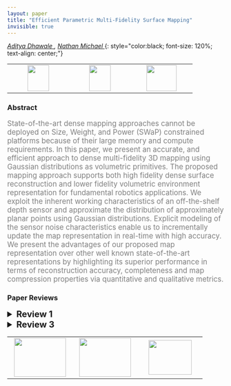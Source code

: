 ```yaml
---
layout: paper
title: "Efficient Parametric Multi-Fidelity Surface Mapping"
invisible: true
---
```

*[Aditya Dhawale ](https://adityadhawale.github.io/),  [Nathan Michael ](https://www.rislab.org/nathan-michael)*
{: style="color:black; font-size: 120%; text-align: center;"}

<table width="30%"> <tr>
<td style="width: 20%; text-align: center;"><a href="http://www.roboticsproceedings.org/rss16/p073.pdf"><img src="{{ site.baseurl }}/images/paper_link.png"
width = "50"  height = "60"/> </a> </td>

<td style="width: 20%; text-align: center;"><a href="https://adityadhawale.github.io/research/gfusion"><img src="{{ site.baseurl }}/images/website_link.png"
width = "50"  height = "60"/> </a> </td>

<td style="width: 20%; text-align: center;"><a href="nan"><img src="{{ site.baseurl }}/images/pheedloop_link.png"
width = "70"  height = "60"/> </a> </td>

</tr></table>

### Abstract
<html><p style="color:gray; font-size: 120%; text-align: justified;">
State-of-the-art dense mapping approaches cannot be deployed on Size, Weight, and Power (SWaP) constrained platforms because of their large memory and compute requirements. In this paper, we present an accurate, and efficient approach to dense multi-fidelity 3D mapping using Gaussian distributions as
volumetric primitives. The proposed mapping approach supports both high fidelity dense surface reconstruction and lower fidelity volumetric environment representation for fundamental robotics applications. We exploit the inherent working characteristics of an off-the-shelf depth sensor and approximate the distribution of approximately planar points using Gaussian distributions. Explicit modeling of the sensor noise characteristics enable us to incrementally update the map representation in real-time with high accuracy. We present the advantages of our proposed map representation over other well known state-of-the-art representations by highlighting its superior performance in terms of reconstruction accuracy, completeness and map compression properties via quantitative and qualitative metrics.
</p></html>

### Paper Reviews
<details><summary style="font-size:20px;"><b> Review 1</b></summary>
<p style="color:gray; font-size: 120%; text-align: justified;">
# Efficient Parametric Multi-Fidelity Surface MappingThe paper presents a mapping approach for RGBD sensors which achieves good quality reconstruction while being computationally efficient. The map is represented as a Gaussian mixture model (GMM) which is updated incrementally based on new depth images within a hierarchical scheme. This allows the approach to avoid heavy computations and provides frame-rate performance on a laptop CPU. The approach performs mapping assuming the poses of the sensor to be known. The interesting aspect of this work is that it provides a mapping method with a couple of user-defined parameters such that it can be adapted for different applications based on the computational resources and the memory available. For example, it would allow for planning/navigation purposes at lower quality maps or more precise reconstruction of the scene at the cost slightly higher computations. The authors also demonstrate this capability for room-sized maps using both simulated and real-world data. Here are some comments about the overall work and the different sections of the paper:- The main contribution of the paper is that it combines ideas from different works such using the gaussian distributions for map representation as in NDT maps [1,17], projective association similar to KinectFusion/ElasticFusion [9,25] and a hierarchical scheme [21] to reduce computations. These ideas have been put together with the goal of achieving a comparable/better reconstruction quality for a smaller memory footprint as compared to other state-of-the-art mapping approaches.- In addition to building upon these works, the new idea in this paper is to exploit the neighborhood information in the depth image to fit the Gaussian mixture model and avoid computationally expensive optimization procedures used in the previous works. - The paper seems to provide sufficient theoretical and implementation details to reproduce the work. In my opinion, the impact of the work can be enhanced by providing an implementation of the system so that it can be used both to compare against other mapping approaches, as well as build other applications on top. - Overall, the paper is well structured and clearly written. I appreciate the introduction section where the present work has been presented in the context of previous works and how they are related.- The assumptions in terms of input data, modeling and performance are clearly spelled out in most sections of the paper. I would recommend adding a short table with the values of all the fixed parameters such as alpha_n, alpha_e, alpha_conf, Sigma_unc (min and max) and other parameters used in the approach. - The derivations, as well as the notation in the paper, seems consistent. Please add the relevant reference for equation 2 as this may not be trivial. Also add the reference for equation 3 (or the link to (eq 1?)) to explain how it can be derived.   - The experiments back up the claims made in the paper in terms of accuracy and memory footprint as performance as compared to other state-of-the-art approaches. The accuracy measures look impressive particularly given the size of the maps. The approach shows better accuracy and a lower memory footprint as compared to Occupancy based Maps as well as NDT maps. It would be interesting to compare the accuracy against TSDF based methods (such as KinectFusion/ElasticFusion) as the GMM maps at least look visually messy than typical TSDF maps. This would also fill in a gap in terms of the types of maps used for comparison. You may make this additional experiment based on your space constraints. - In addition to the run-time analysis performed in Sec.V E, it would help to report the timing of different methods (yours, NDT, Occupancy base mapping) for the datasets at comparable resolution.- Although it is not the main contribution, I appreciate the experiment showing the reconstructed allow for frame-to-model estimation.Here are some minor comments/corrections:- Sec II.B (end of page 3), it should be bxb pixel pathces instead of pxp.- Fig 2: The correspondence between the explanation in the caption and the figure above is a bit confusing. It may help to explicitly label each part with a number.- Sec II.D Line 13: \theta^{K} --> K should be k?- Sec III.E Please provide a reference to the Bhattacharya measure for similarity.- Fig 8 is too small to see the numbers.- Sec. IV A: (Lines 3-5) The sentence construction is confusing. It would help to rephrase it.- Table 2, 3: Please provide the thresholds used for computing precision and recall values for map accuracy.- Sec IV.F: The accuracy for D1 is reported ad 0.0004m whereas in Fig 8. it is reported as 0.004 m. Please make them consistent.- Just a comment on aesthetics, the text looks super cramped on page 1 and 2. Maybe go easy on the vspaces ;).
</p> </details>

<details><summary style="font-size:20px;"><b> Review 3</b></summary>
<p style="color:gray; font-size: 120%; text-align: justified;">
The work seems to be an original contribution. The paper is technically sound (except for some minor issues).Perhaps the paper could be more clear; some parts of the paper, like Section I, are a bit cryptic.The paper compares the proposed approach with other methods in the state of the art and outperforms them in the provided scenarios and metrics. However, the evaluation suffers a bit from being limited to four datasets and lacking some plots comparing different metrics. An evaluation with more samples and variety of scenarios would be desirable.Some more specific comments:- In the listed contributions at the end of Section I. There seem to be some redundancy. It would be nice if the paper could condense them and/or point to which section corresponds to each listed contribution (likely, they are II.C.1, II.C.2 and II.E), to make them clear.- In general, it is not clear what the text means by "fidelity" since it is never explicitly stated. And it is not accuracy, since often these two terms appear but not as synonyms. It appears that the fidelity is a synonym for "model complexity" and equivalent to the "level of detail" or "resolution" in computer graphics; however, this definition or clarification should be given by the authors.- The introduction could be split... It is a rather long introduction that goes over many different types of representations used for 3D scene modeling. I think this part could be carved out in its own section on "Related work" or "Representations of 3D scenes".Understanding the methodology:- In general, the approach of using probabilistic filters to represent and refine depth in 3D reconstruction is similar to the idea of Bayesian "depth filters" in the ICRA 2014 papers by Pizzoli et al., SVO (Fast Semi-Direct Monocular Visual Odometry), and REMODE (Probabilistic, Monocular Dense Reconstruction in Real Time). However, the paper does not mention these works, and therefore does not compare to REMODE. I understand that the resulting systems are quite different, but the ideas for depth fusion may not be so much and worth a short discussion.- Fig. 2 should be more explicit about what is theta_0, theta_t, in the four different plots. Why is there a sudden jump of color in the floor of the room in Fig. 2, from the left-most image to the one immediately on its right? It would also be better to set the same size for the chair, to better see how the 3D reconstruction groups in extension.- What do the three colors used for the blocks in Fig. 3 represent? Knowing this would help better understand the system and its input/output.- Because many figures are not referenced in the text and their captions contain explanations, some things are not clear just following the main text. For example, it is not clear that the poses are given.- The image in the eye-catcher is never referenced; the right plot with the sample plots is not repeated in the experiments. So it makes one wonder how necessary it is.- In Eq. (3) how is the condition of Sigma being positive semi-definite enforced, so that it is a valid covariance matrix?Evaluation / Experiments:- Evaluation metrics, such as precision and recall should be defined, as well, for completeness.- What is the trade-off in accuracy vs. speed? Could the authors provide a plot for it?- What is the trade-off in accuracy vs. completeness? This is a standard plot to asses 3D reconstruction algorithms. See, for example, Vogiatzis et al. Video-based, real-time multi-view stereo, CVIU 2011 or Pizzoli et al. REMODE ICRA 2014.- It would be nice to have a trade-off plot that illustrates the multi-fidelity aspect of the proposed method. One axis is fidelity; the other axis could be amount of texture detail, accuracy, memory, etc.- How many distributions are used in Fig. 10? I assume that the execution time is highly influenced by this parameter. What are the units of the vertical axis of this plot (Fig. 10)?- How much is "sensor rates" at the end of Section IV.E? 50 Hz? 100Hz?- Please include units as much as possible: alpha_e sometimes has units, sometimes not.  Same for alpha_len.  "b, the patch size is set to 8." [pixels?]Other comments:- Adopting units of cm to measure absolute error, rather than meters, seems more appropriate. It would also be useful to provide a relative measure, such as the error normalized by the scene size or depth with respect to the camera.- Figures do not seem to be in the order that they are mentioned in the text.- The orange shading and the small size of most plots do not help much visualize the reconstruction or the error (at least on printed paper). Insets with a zoom, as in Fig. 9 are somehow helpful. Other papers use color-coded error maps (i.e., plotting the differences with respect to the most accurate model).- Section II: The first time that it is used: "Given an image I_0 of size..." should be "Given a *depth* image I_0 ..."  otherwise the type of information contained in I_0 is confusing.- Section II: (the back-projection) can be viewed as a linear transformation --> I would rather say that it can be *approximated* by such a transformation.- Section II: "at time t = t ..." looks like a tautology.- Section II: redundunt --> redundant- Is there a reference for the use of the acronym SWaP? I think it is not standard in computer vision; it may be more known in aerospace and military contexts.- Some sentences are very long (multiple verbs) and therefore difficult to follow. Example: last sentence of Section IV.A.- Some references do not have publication venue, e.g., [22]. Also in [22] gmm -> GMM. Check for other lowercase acronyms: slam, rgb-d.Possible typos:- The indices (subscripts, superscripts) in the variables of Sections II.B - II.C are not always consistent, which makes it a bit difficult to understand the details of the update rules of the GMM parameters. I suggest to review such indices.- I think there is a missing term (x-mu)^T in the update of Sigma in Eq. (1); otherwise Sigma is just a vector, not a covariance matrix.- Section II.C.1: I could not find an intuitive interpretation for the 99.97% confidence. Was it intended to be instead the usual 3-sigma rule: 99.7%? Note that the confidence rule of 99.7% probability corresponding to +-3 standard deviations is for a 1D Gaussian distribution. For higher dimensional distributions, such as the 2D projection (ellipse), the confidence rule changes (see "On the Mahalanobis distance classification criterion for multidimensional normal distributions", IEEE Trans. Signal Processing, 2013), and so 99.7% confidence corresponds to a Mahalanobis distance of 3.44 rather than 3. This number grows with the dimension.
</p> </details>

<table width="100%"><tr><td style="width: 30%; text-align: center;"><a href="{{ site.baseurl }}/program/papers/72"> <img src="{{ site.baseurl }}/images/previous_icon.png" width = "120"  height = "90"/> </a> </td>

<td style="width: 30%; text-align: center;"><a href="{{ site.baseurl }}/program/papers"> <img src="{{ site.baseurl }}/images/overview_icon.png" width = "120"  height = "90"/> </a> </td> 

<td style="width: 30%; text-align: center;"><a href="{{ site.baseurl }}/program/papers/74"> <img src="{{ site.baseurl }}/images/next_icon.png" width = "100"  height = "80"/> </a> </td> 

</tr></table>

